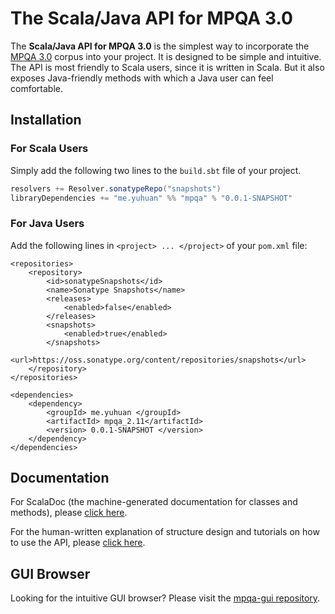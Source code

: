 # The Scala/Java API for MPQA 3.0
The **Scala/Java API for MPQA 3.0** is the simplest way to incorporate the [MPQA 3.0](http://mpqa.cs.pitt.edu/corpora/mpqa_corpus/) corpus into your project. It is designed to be simple and intuitive. The API is most friendly to Scala users, since it is written in Scala. But it also exposes Java-friendly methods with which a Java user can feel comfortable. 

## Installation
### For Scala Users
Simply add the following two lines to the `build.sbt` file of your project. 

```sbt
resolvers += Resolver.sonatypeRepo("snapshots")
libraryDependencies += "me.yuhuan" %% "mpqa" % "0.0.1-SNAPSHOT"
```

### For Java Users
Add the following lines in `<project> ... </project>` of your `pom.xml` file:

    <repositories>
        <repository>
            <id>sonatypeSnapshots</id>
            <name>Sonatype Snapshots</name>
            <releases>
                <enabled>false</enabled>
            </releases>
            <snapshots>
                <enabled>true</enabled>
            </snapshots>
            <url>https://oss.sonatype.org/content/repositories/snapshots</url>
        </repository>
    </repositories>

    <dependencies>
        <dependency>
            <groupId> me.yuhuan </groupId>
            <artifactId> mpqa_2.11</artifactId>
            <version> 0.0.1-SNAPSHOT </version>
        </dependency>
    </dependencies>

## Documentation
For ScalaDoc (the machine-generated documentation for classes and methods), please [click here](http://people.cs.pitt.edu/~yuhuan/mpqa-doc/#edu.pitt.mpqa.node.Document).

For the human-written explanation of structure design and tutorials on how to use the API, please [click here](https://github.com/jyuhuan/mpqa/wiki).

## GUI Browser
Looking for the intuitive GUI browser? Please visit the [mpqa-gui repository](https://github.com/jyuhuan/mpqa-gui).
